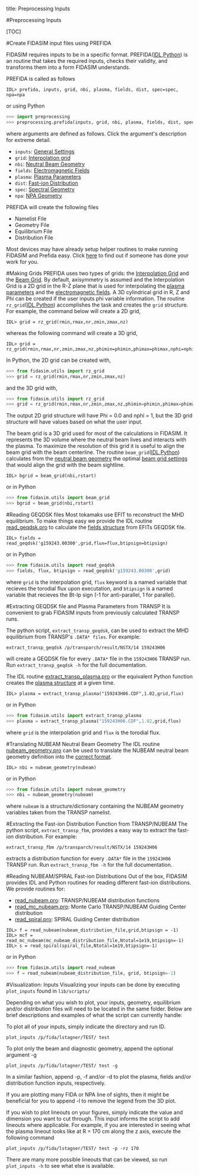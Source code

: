 title: Preprocessing Inputs

#Preprocessing Inputs

[TOC]

#Create FIDASIM input files using PREFIDA

FIDASIM requires inputs to be in a specific format.
PREFIDA([IDL](|url|/sourcefile/prefida.pro.html),[Python](|url|/sourcefile/preprocessing.py.html#prefida)) is an routine that takes the required inputs, checks their validity, and transforms them into a form FIDASIM understands.

PREFIDA is called as follows
```idl
IDL> prefida, inputs, grid, nbi, plasma, fields, dist, spec=spec, npa=npa
```
or using Python
```python
>>> import preprocessing
>>> preprocessing.prefida(inputs, grid, nbi, plasma, fields, dist, spec=spec, npa=npa)
```
where arguments are defined as follows. Click the argument's description for extreme detail.

* `inputs`: [General Settings](../03_technical/01_prefida_inputs.html#general-settings)
* `grid`: [Interpolation grid](../03_technical/01_prefida_inputs.html#interpolation-grid-structure)
* `nbi`: [Neutral Beam Geometry](../03_technical/01_prefida_inputs.html#neutral-beam-geometry-structure)
* `fields`: [Electromagnetic Fields](../03_technical/01_prefida_inputs.html#fields-structure)
* `plasma`: [Plasma Parameters](../03_technical/01_prefida_inputs.html#plasma-structure)
* `dist`: [Fast-ion Distribution](../03_technical/01_prefida_inputs.html#distribution-structure)
* `spec`: [Spectral Geometry](../03_technical/01_prefida_inputs.html#spectral-geometry-structure)
* `npa`: [NPA Geometry](../03_technical/01_prefida_inputs.html#npa-geometry-structure)

PREFIDA will create the following files

* Namelist File
* Geometry File
* Equilibrium File
* Distribution File

Most devices may have already setup helper routines to make running FIDASIM and Prefida easy. 
Click [here](./05_devices.html) to find out if someone has done your work for you.

#Making Grids
PREFIDA uses two types of grids: the [Interpolation Grid](../03_technical/01_prefida_inputs.html#interpolation-grid-structure) and the [Beam Grid](../03_technical/01_prefida_inputs.html#beam-grid-settings). 
By default, axisymmetry is assumed and the Interpolation Grid is a 2D grid in the R-Z plane that is used for interpolating the [plasma parameters](../03_technical/01_prefida_inputs.html#plasma-structure) and the [electromagnetic fields](../03_technical/01_prefida_inputs.html#fields-structure).
A 3D cylindrical grid in R, Z and Phi can be created if the user inputs phi variable information. 
The routine `rz_grid`([IDL](|url|/sourcefile/rz_grid.pro.html),[Python](|url|/sourcefile/utils.py.html#rz_grid)) accomplishes the task and creates the `grid` structure. For example, the command below will create a 2D grid,
```idl
IDL> grid = rz_grid(rmin,rmax,nr,zmin,zmax,nz)
```
whereas the following command will create a 3D grid,
```idl
IDL> grid = rz_grid(rmin,rmax,nr,zmin,zmax,nz,phimin=phimin,phimax=phimax,nphi=nphi)
```
In Python, the 2D grid can be created with,
```python
>>> from fidasim.utils import rz_grid
>>> grid = rz_grid(rmin,rmax,nr,zmin,zmax,nz)
```
and the 3D grid with,
```python
>>> from fidasim.utils import rz_grid
>>> grid = rz_grid(rmin,rmax,nr,zmin,zmax,nz,phimin=phimin,phimax=phimax,nphi=nphi)
```
The output 2D grid structure will have Phi = 0.0 and nphi = 1, but the 3D grid structure will have values based on what the user input.

The beam grid is a 3D grid used for most of the calculations in FIDASIM. It represents the 3D volume where the neutral beam lives and interacts with the plasma. 
To maximize the resolution of this grid it is useful to align the beam grid with the beam centerline.
The routine `beam_grid`([IDL](|url|/sourcefile/beam_grid.pro.html),[Python](|url|/sourcefile/utils.py.html#beam_grid)) calculates from the [neutral beam geometry](../03_technical/01_prefida_inputs.html#neutral-beam-geometry-structure) the optimal [beam grid settings](../03_technical/01_prefida_inputs.html#beam-grid-settings) that would align the grid with the beam sightline.

```idl
IDL> bgrid = beam_grid(nbi,rstart)
```
or in Python
```python
>>> from fidasim.utils import beam_grid
>>> bgrid = beam_grid(nbi,rstart)
```

#Reading GEQDSK files
Most tokamaks use EFIT to reconstruct the MHD equilibrium.
To make things easy we provide the IDL routine [read_geqdsk.pro](|url|/sourcefile/read_geqdsk.pro.html) to calculate the [fields structure](../03_technical/01_prefida_inputs.html#fields-structure) from EFITs GEQDSK file.

```
IDL> fields = read_geqdsk('g159243.00300',grid,flux=flux,btipsign=btipsign)
```
or in Python
```python
>>> from fidasim.utils import read_geqdsk
>>> fields, flux, btipsign = read_geqdsk('g159243.00300',grid)
```
where `grid` is the interpolation grid, `flux` keyword is a named variable that recieves the torodial flux upon executation, and `btipsign` is a named variable that recieves the Bt-Ip sign (-1 for anti-parallel, 1 for parallel).

#Extracting GEQDSK file and Plasma Parameters from TRANSP
It is convenient to grab FIDASIM inputs from previously calculated TRANSP runs. 


The python script, `extract_transp_geqdsk`, can be used to extract the MHD equilibrium from TRANSP's `.DATA* files`.
For example:
```
extract_transp_geqdsk /p/transparch/result/NSTX/14 159243H06 
```
will create a GEQDSK file for every `.DATA*` file in the `159243H06` TRANSP run.
Run `extract_transp_geqdsk -h` for the full documentation.


The IDL routine [extract_transp_plasma.pro](|url|/sourcefile/extract_transp_plasma.pro.html) or the equivalent Python function creates the [plasma structure](../03_technical/01_prefida_inputs.html#plasma-structure) at a given time. 

```
IDL> plasma = extract_transp_plasma("159243H06.CDF",1.02,grid,flux)
```
or in Python
```python
>>> from fidasim.utils import extract_transp_plasma
>>> plasma = extract_transp_plasma("159243H06.CDF",1.02,grid,flux)
```
where `grid` is the interpolation grid and `flux` is the torodial flux.

#Translating NUBEAM Neutral Beam Geometry
The IDL routine [nubeam_geometry.pro](|url|/sourcefile/nubeam_geometry.pro.html) can be used to translate the NUBEAM neutral beam geometry definition into the [correct format](../03_technical/01_prefida_inputs.html#neutral-beam-geometry-structure).
```
IDL> nbi = nubeam_geometry(nubeam)
```
or in Python
```python
>>> from fidasim.utils import nubeam_geometry
>>> nbi = nubeam_geometry(nubeam)
```
where `nubeam` is a structure/dictionary containing the NUBEAM geometry variables taken from the TRANSP namelist.

#Extracting the Fast-ion Distribution Function from TRANSP/NUBEAM
The python script, `extract_transp_fbm`, provides a easy way to extract the fast-ion distribution. For example:
```
extract_transp_fbm /p/transparch/result/NSTX/14 159243H06
```
extracts a distribution function for every `.DATA*` file in the `159243H06` TRANSP run.
Run `extract_transp_fbm -h` for the full documentation.

#Reading NUBEAM/SPIRAL Fast-ion Distributions
Out of the box, FIDASIM provides IDL and Python routines for reading different fast-ion distributions.
We provide routines for:

* [read_nubeam.pro](|url|/sourcefile/read_nubeam.pro.html): TRANSP/NUBEAM distribution functions
* [read_mc_nubeam.pro](|url|/sourcefile/read_mc_nubeam.pro.html): Monte Carlo TRANSP/NUBEAM Guiding Center distribution
* [read_spiral.pro](|url|/sourcefile/read_spiral.pro.html): SPIRAL Guiding Center distribution

```
IDL> f = read_nubeam(nubeam_distribution_file,grid,btipsign = -1) 
IDL> mcf = read_mc_nubeam(mc_nubeam_distribution_file,Ntotal=1e19,btipsign=-1)
IDL> s = read_spiral(spiral_file,Ntotal=1e19,btipsign=-1)
```
or in Python
```python
>>> from fidasim.utils import read_nubeam
>>> f = read_nubeam(nubeam_distribution_file, grid, btipsign=-1)
```

#Visualization: Inputs
Visualizing your inputs can be done by executing `plot_inputs` found in `lib/scripts/`

Depending on what you wish to plot, your inputs, geometry, equilibrium and/or distribution files will need to be located in the same folder.
Below are brief descriptions and examples of what the script can currently handle:

To plot all of your inputs, simply indicate the directory and run ID.
```
plot_inputs /p/fida/lstagner/TEST/ test
```

To plot only the beam and diagnostic geometry, append the optional argument -g
```
plot_inputs /p/fida/lstagner/TEST/ test -g
```
In a similar fashion, append -p, -f and/or -d to plot the plasma, fields and/or distribution function inputs, respectively.

If you are plotting many FIDA or NPA line of sights, then it might be beneficial for you to append -l to remove the legend from the 3D plot.

If you wish to plot lineouts on your figures, simply indicate the value and dimension you want to cut through.
This input informs the script to add lineouts where applicable.
For example, if you are interested in seeing what the plasma lineout looks like at R = 170 cm along the z axis, execute the following command
```
plot_inputs /p/fida/lstagner/TEST/ test -p -rz 170
```

There are many more possible lineouts that can be viewed, so run `plot_inputs -h` to see what else is available.
